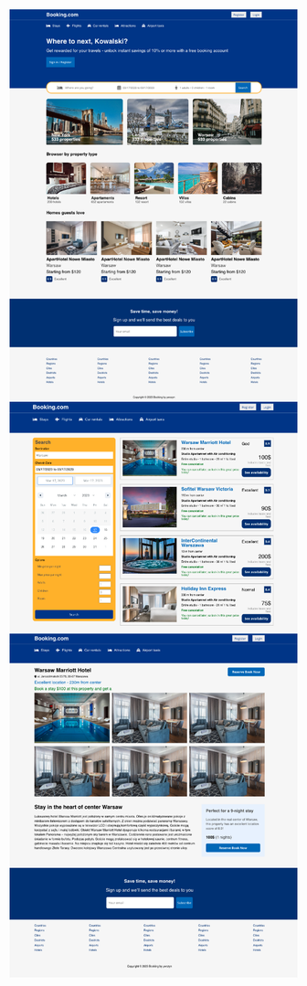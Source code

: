 <div>
    <img src="public/img/page1.png"/>
    <img src="public/img/page2.png"/>
    <img src="public/img/page3.png"/>
</div>
